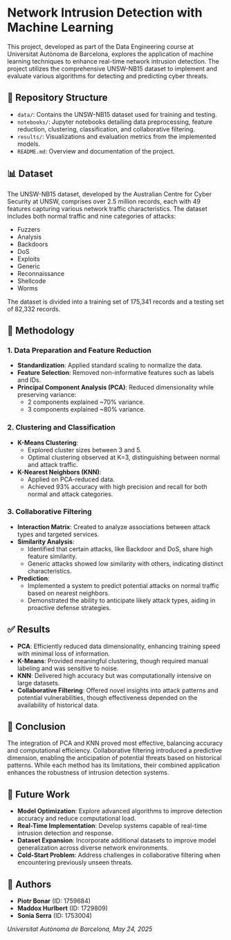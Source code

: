 # Network Intrusion Detection with Machine Learning

This project, developed as part of the Data Engineering course at Universitat Autònoma de Barcelona, explores the application of machine learning techniques to enhance real-time network intrusion detection. The project utilizes the comprehensive UNSW-NB15 dataset to implement and evaluate various algorithms for detecting and predicting cyber threats.

## 📁 Repository Structure

- `data/`: Contains the UNSW-NB15 dataset used for training and testing.
- `notebooks/`: Jupyter notebooks detailing data preprocessing, feature reduction, clustering, classification, and collaborative filtering.
- `results/`: Visualizations and evaluation metrics from the implemented models.
- `README.md`: Overview and documentation of the project.

## 📊 Dataset

The UNSW-NB15 dataset, developed by the Australian Centre for Cyber Security at UNSW, comprises over 2.5 million records, each with 49 features capturing various network traffic characteristics. The dataset includes both normal traffic and nine categories of attacks:

- Fuzzers
- Analysis
- Backdoors
- DoS
- Exploits
- Generic
- Reconnaissance
- Shellcode
- Worms

The dataset is divided into a training set of 175,341 records and a testing set of 82,332 records.

## 🧪 Methodology

### 1. Data Preparation and Feature Reduction

- **Standardization**: Applied standard scaling to normalize the data.
- **Feature Selection**: Removed non-informative features such as labels and IDs.
- **Principal Component Analysis (PCA)**: Reduced dimensionality while preserving variance:
  - 2 components explained ~70% variance.
  - 3 components explained ~80% variance.

### 2. Clustering and Classification

- **K-Means Clustering**:
  - Explored cluster sizes between 3 and 5.
  - Optimal clustering observed at K=3, distinguishing between normal and attack traffic.
- **K-Nearest Neighbors (KNN)**:
  - Applied on PCA-reduced data.
  - Achieved 93% accuracy with high precision and recall for both normal and attack categories.

### 3. Collaborative Filtering

- **Interaction Matrix**: Created to analyze associations between attack types and targeted services.
- **Similarity Analysis**:
  - Identified that certain attacks, like Backdoor and DoS, share high feature similarity.
  - Generic attacks showed low similarity with others, indicating distinct characteristics.
- **Prediction**:
  - Implemented a system to predict potential attacks on normal traffic based on nearest neighbors.
  - Demonstrated the ability to anticipate likely attack types, aiding in proactive defense strategies.

## ✅ Results

- **PCA**: Efficiently reduced data dimensionality, enhancing training speed with minimal loss of information.
- **K-Means**: Provided meaningful clustering, though required manual labeling and was sensitive to noise.
- **KNN**: Delivered high accuracy but was computationally intensive on large datasets.
- **Collaborative Filtering**: Offered novel insights into attack patterns and potential vulnerabilities, though effectiveness depended on the availability of historical data.

## 🔮 Conclusion

The integration of PCA and KNN proved most effective, balancing accuracy and computational efficiency. Collaborative filtering introduced a predictive dimension, enabling the anticipation of potential threats based on historical patterns. While each method has its limitations, their combined application enhances the robustness of intrusion detection systems.

## 🚀 Future Work

- **Model Optimization**: Explore advanced algorithms to improve detection accuracy and reduce computational load.
- **Real-Time Implementation**: Develop systems capable of real-time intrusion detection and response.
- **Dataset Expansion**: Incorporate additional datasets to improve model generalization across diverse network environments.
- **Cold-Start Problem**: Address challenges in collaborative filtering when encountering previously unseen threats.

## 👥 Authors

- **Piotr Bonar** (ID: 1759684)
- **Maddox Hurlbert** (ID: 1729809)
- **Sonia Serra** (ID: 1753004)

*Universitat Autònoma de Barcelona, May 24, 2025*
